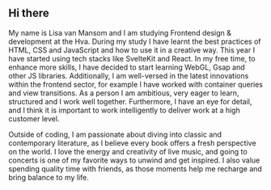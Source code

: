 ## Hi there 

My name is Lisa van Mansom and I am studying Frontend design & development at the Hva. During my study I have learnt the best practices of HTML, CSS and JavaScript and how to use it in a creative way. This year I have started using tech stacks like SvelteKit and React. In my free time, to enhance more skills, I have decided to start learning WebGL, Gsap and other JS libraries. Additionally, I am well-versed in the latest innovations within the frontend sector, for example I have worked with container queries and view transitions. As a person I am ambitious, very eager to learn, structured and I work well together. Furthermore, I have an eye for detail, and I think it is important to work intelligently to deliver work at a high customer level.

Outside of coding, I am passionate about diving into classic and contemporary literature, as I believe every book offers a fresh perspective on the world. I love the energy and creativity of live music, and going to concerts is one of my favorite ways to unwind and get inspired. I also value spending quality time with friends, as those moments help me recharge and bring balance to my life.

<!--
**lisavanmansom/lisavanmansom** is a ✨ _special_ ✨ repository because its `README.md` (this file) appears on your GitHub profile.

Here are some ideas to get you started:

- 🔭 I’m currently working on ...
- 🌱 I’m currently learning ...
- 👯 I’m looking to collaborate on ...
- 🤔 I’m looking for help with ...
- 💬 Ask me about ...
- 📫 How to reach me: ...
- 😄 Pronouns: ...
- ⚡ Fun fact: ...
-->

